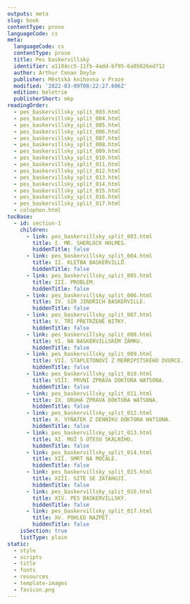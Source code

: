 ```yaml
---
outputs: meta
slug: book
contentType: prose
languageCode: cs
meta:
  languageCode: cs
  contentType: prose
  title: Pes baskervillský
  identifier: a1104cc5-11fb-4add-bf95-6a05626ed712
  author: Arthur Conan Doyle
  publisher: Městská knihovna v Praze
  modified: '2022-03-09T08:22:27.606Z'
  edition: beletrie
  publisherShort: mkp
readingOrder:
  - pes_baskervillsky_split_003.html
  - pes_baskervillsky_split_004.html
  - pes_baskervillsky_split_005.html
  - pes_baskervillsky_split_006.html
  - pes_baskervillsky_split_007.html
  - pes_baskervillsky_split_008.html
  - pes_baskervillsky_split_009.html
  - pes_baskervillsky_split_010.html
  - pes_baskervillsky_split_011.html
  - pes_baskervillsky_split_012.html
  - pes_baskervillsky_split_013.html
  - pes_baskervillsky_split_014.html
  - pes_baskervillsky_split_015.html
  - pes_baskervillsky_split_016.html
  - pes_baskervillsky_split_017.html
  - colophon.html
tocBase:
  - id: section-1
    children:
      - link: pes_baskervillsky_split_003.html
        title: I. MR. SHERLOCK HOLMES.
        hiddenTitle: false
      - link: pes_baskervillsky_split_004.html
        title: II. KLETBA BASKERVILLŮ.
        hiddenTitle: false
      - link: pes_baskervillsky_split_005.html
        title: III. PROBLÉM.
        hiddenTitle: false
      - link: pes_baskervillsky_split_006.html
        title: IV. SIR JINDŘICH BASKERVILLE.
        hiddenTitle: false
      - link: pes_baskervillsky_split_007.html
        title: V. TŘI PŘETRŽENÉ NITKY.
        hiddenTitle: false
      - link: pes_baskervillsky_split_008.html
        title: VI. NA BASKERVILLSKÉM ZÁMKU.
        hiddenTitle: false
      - link: pes_baskervillsky_split_009.html
        title: VII. STAPLETONOVI Z MERRIPITSKÉHO DVORCE.
        hiddenTitle: false
      - link: pes_baskervillsky_split_010.html
        title: VIII. PRVNÍ ZPRÁVA DOKTORA WATSONA.
        hiddenTitle: false
      - link: pes_baskervillsky_split_011.html
        title: IX. DRUHÁ ZPRÁVA DOKTORA WATSONA.
        hiddenTitle: false
      - link: pes_baskervillsky_split_012.html
        title: X. VÝŇATEK Z DENNÍKU DOKTORA WATSONA.
        hiddenTitle: false
      - link: pes_baskervillsky_split_013.html
        title: XI. MUŽ S ÚTESU SKALNÍHO.
        hiddenTitle: false
      - link: pes_baskervillsky_split_014.html
        title: XII. SMRT NA MOČÁLE.
        hiddenTitle: false
      - link: pes_baskervillsky_split_015.html
        title: XIII. SÍTĚ SE ZATAHUJÍ.
        hiddenTitle: false
      - link: pes_baskervillsky_split_016.html
        title: XIV. PES BASKERVILLSKÝ.
        hiddenTitle: false
      - link: pes_baskervillsky_split_017.html
        title: XV. POHLED NAZPĚT.
        hiddenTitle: false
    isSection: true
    listType: plain
static:
  - style
  - scripts
  - title
  - fonts
  - resources
  - template-images
  - favicon.png
---
```

